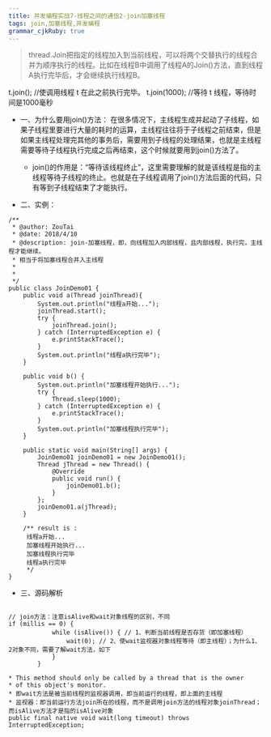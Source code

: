 ```yaml
---
title: 并发编程实战7-线程之间的通信2-join加塞线程
tags: join,加塞线程,并发编程
grammar_cjkRuby: true
---
```


>thread.Join把指定的线程加入到当前线程，可以将两个交替执行的线程合并为顺序执行的线程。比如在线程B中调用了线程A的Join()方法，直到线程A执行完毕后，才会继续执行线程B。

t.join();      //使调用线程 t 在此之前执行完毕。
t.join(1000);  //等待 t 线程，等待时间是1000毫秒

* 一、为什么要用join()方法：
在很多情况下，主线程生成并起动了子线程，如果子线程里要进行大量的耗时的运算，主线程往往将于子线程之前结束，但是如果主线程处理完其他的事务后，需要用到子线程的处理结果，也就是主线程需要等待子线程执行完成之后再结束，这个时候就要用到join()方法了。
	* join()的作用是：“等待该线程终止”，这里需要理解的就是该线程是指的主线程等待子线程的终止。也就是在子线程调用了join()方法后面的代码，只有等到子线程结束了才能执行。

* 二、实例：

``` stylus
/**
 * @author: ZouTai
 * @date: 2018/4/10
 * @description: join-加塞线程，即，向线程加入内部线程，且内部线程，执行完，主线程才能继续。
 * 相当于将加塞线程合并入主线程
 *
 *
 */
public class JoinDemo01 {
    public void a(Thread joinThread){
        System.out.println("线程a开始...");
        joinThread.start();
        try {
            joinThread.join();
        } catch (InterruptedException e) {
            e.printStackTrace();
        }
        System.out.println("线程a执行完毕");
    }

    public void b() {
        System.out.println("加塞线程开始执行...");
        try {
            Thread.sleep(1000);
        } catch (InterruptedException e) {
            e.printStackTrace();
        }
        System.out.println("加塞线程执行完毕");
    }

    public static void main(String[] args) {
        JoinDemo01 joinDemo01 = new JoinDemo01();
        Thread jThread = new Thread() {
            @Override
            public void run() {
                joinDemo01.b();
            }
        };
        joinDemo01.a(jThread);
    }

    /** result is :
     线程a开始...
     加塞线程开始执行...
     加塞线程执行完毕
     线程a执行完毕
     */
}
```

* 三、源码解析

``` stylus

// join方法：注意isAlive和wait对象线程的区别，不同
if (millis == 0) {
            while (isAlive()) { // 1、判断当前线程是否存货（即加塞线程）
                wait(0); // 2、使wait监视器对象线程等待（即主线程）；为什么1、2对象不同，需要了解wait方法，如下
            }
        } 
		
* This method should only be called by a thread that is the owner
* of this object's monitor. 
* 即wait方法是被当前线程的监视器调用，即当前运行的线程，即上面的主线程
* 监视器：即当前运行方法join所在的线程，而不是调用join方法的线程对象joinThread；而isAlive方法才是指的isAlive对象
public final native void wait(long timeout) throws InterruptedException;
```


